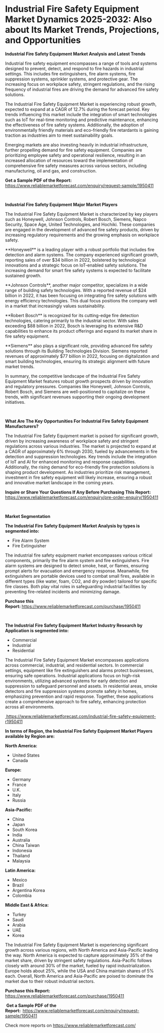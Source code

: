 <p><h1>Industrial Fire Safety Equipment Market Dynamics 2025-2032: Also about Its Market Trends, Projections, and Opportunities</h1></p><p><strong>Industrial Fire Safety Equipment Market Analysis and Latest Trends</strong></p>
<p><p>Industrial fire safety equipment encompasses a range of tools and systems designed to prevent, detect, and respond to fire hazards in industrial settings. This includes fire extinguishers, fire alarm systems, fire suppression systems, sprinkler systems, and protective gear. The increasing focus on workplace safety, stringent regulations, and the rising frequency of industrial fires are driving the demand for advanced fire safety solutions.</p><p>The Industrial Fire Safety Equipment Market is experiencing robust growth, expected to expand at a CAGR of 12.7% during the forecast period. Key trends influencing this market include the integration of smart technologies such as IoT for real-time monitoring and predictive maintenance, enhancing the effectiveness of fire safety systems. Additionally, the adoption of environmentally friendly materials and eco-friendly fire retardants is gaining traction as industries aim to meet sustainability goals. </p><p>Emerging markets are also investing heavily in industrial infrastructure, further propelling demand for fire safety equipment. Companies are prioritizing employee safety and operational resilience, resulting in an increased allocation of resources toward the implementation of comprehensive fire safety measures across various sectors, including manufacturing, oil and gas, and construction.</p></p>
<p><strong>Get a Sample PDF of the Report:&nbsp;</strong> <a href="https://www.reliablemarketforecast.com/enquiry/request-sample/1950411?utm_campaign=3491&utm_medium=2&utm_source=Github&utm_content=ia&utm_term=10042025&utm_id=industrial-fire-safety-equipment">https://www.reliablemarketforecast.com/enquiry/request-sample/1950411</a></p>
<p>&nbsp;</p>
<p><strong>Industrial Fire Safety Equipment Major Market Players</strong></p>
<p><p>The Industrial Fire Safety Equipment Market is characterized by key players such as Honeywell, Johnson Controls, Robert Bosch, Siemens, Napco Security, Space Age, United Technologies, and Hochiki. These companies are engaged in the development of advanced fire safety products, driven by increasing regulatory requirements and the growing emphasis on workplace safety.</p><p>**Honeywell** is a leading player with a robust portfolio that includes fire detection and alarm systems. The company experienced significant growth, reporting sales of over $34 billion in 2022, bolstered by technological innovations and a strategic focus on IoT-enabled safety solutions. The increasing demand for smart fire safety systems is expected to facilitate sustained growth.</p><p>**Johnson Controls**, another major competitor, specializes in a wide range of building safety technologies. With a reported revenue of $24 billion in 2022, it has been focusing on integrating fire safety solutions with energy efficiency technologies. This dual focus positions the company well in a market that increasingly values sustainability.</p><p>**Robert Bosch** is recognized for its cutting-edge fire detection technologies, catering primarily to the industrial sector. With sales exceeding $88 billion in 2022, Bosch is leveraging its extensive R&D capabilities to enhance its product offerings and expand its market share in fire safety equipment.</p><p>**Siemens** also plays a significant role, providing advanced fire safety solutions through its Building Technologies Division. Siemens reported revenues of approximately $77 billion in 2022, focusing on digitalization and smart building technologies, ensuring its strategic alignment with future market trends.</p><p>In summary, the competitive landscape of the Industrial Fire Safety Equipment Market features robust growth prospects driven by innovation and regulatory pressures. Companies like Honeywell, Johnson Controls, Robert Bosch, and Siemens are well-positioned to capitalize on these trends, with significant revenues supporting their ongoing development initiatives.</p></p>
<p>&nbsp;</p>
<p><strong>What Are The Key Opportunities For Industrial Fire Safety Equipment Manufacturers?</strong></p>
<p><p>The Industrial Fire Safety Equipment market is poised for significant growth, driven by increasing awareness of workplace safety and stringent regulations across various industries. The market is projected to expand at a CAGR of approximately 6% through 2030, fueled by advancements in fire detection and suppression technologies. Key trends include the integration of IoT and AI for enhanced monitoring and response capabilities. Additionally, the rising demand for eco-friendly fire protection solutions is shaping product development. As industries prioritize risk management, investment in fire safety equipment will likely increase, ensuring a robust and innovative market landscape in the coming years.</p></p>
<p><strong>Inquire or Share Your Questions If Any Before Purchasing This Report:</strong> <a href="https://www.reliablemarketforecast.com/enquiry/pre-order-enquiry/1950411?utm_campaign=3491&utm_medium=2&utm_source=Github&utm_content=ia&utm_term=10042025&utm_id=industrial-fire-safety-equipment">https://www.reliablemarketforecast.com/enquiry/pre-order-enquiry/1950411</a></p>
<p>&nbsp;</p>
<p><strong>Market Segmentation</strong></p>
<p><strong>The Industrial Fire Safety Equipment Market Analysis by types is segmented into:</strong></p>
<p><ul><li>Fire Alarm System</li><li>Fire Extinguisher</li></ul></p>
<p><p>The industrial fire safety equipment market encompasses various critical components, primarily the fire alarm system and fire extinguishers. Fire alarm systems are designed to detect smoke, heat, or flames, ensuring prompt alerts for evacuation and emergency response. Meanwhile, fire extinguishers are portable devices used to combat small fires, available in different types (like water, foam, CO2, and dry powder) tailored for specific fire classes. Both play vital roles in safeguarding industrial facilities by preventing fire-related incidents and minimizing damage.</p></p>
<p><strong>Purchase this Report:&nbsp;</strong><a href="https://www.reliablemarketforecast.com/purchase/1950411?utm_campaign=3491&utm_medium=2&utm_source=Github&utm_content=ia&utm_term=10042025&utm_id=industrial-fire-safety-equipment">https://www.reliablemarketforecast.com/purchase/1950411</a></p>
<p>&nbsp;</p>
<p><strong>The Industrial Fire Safety Equipment Market Industry Research by Application is segmented into:</strong></p>
<p><ul><li>Commercial</li><li>Industrial</li><li>Residential</li></ul></p>
<p><p>The Industrial Fire Safety Equipment Market encompasses applications across commercial, industrial, and residential sectors. In commercial settings, equipment like fire extinguishers and alarms protect businesses, ensuring safe operations. Industrial applications focus on high-risk environments, utilizing advanced systems for early detection and suppression to safeguard personnel and assets. In residential areas, smoke detectors and fire suppression systems promote safety in homes, emphasizing prevention and rapid response. Together, these applications create a comprehensive approach to fire safety, enhancing protection across all environments.</p></p>
<p><a href="https://www.reliablemarketforecast.com/industrial-fire-safety-equipment-r1950411?utm_campaign=3491&utm_medium=2&utm_source=Github&utm_content=ia&utm_term=10042025&utm_id=industrial-fire-safety-equipment">&nbsp;https://www.reliablemarketforecast.com/industrial-fire-safety-equipment-r1950411</a></p>
<p><strong>In terms of Region, the Industrial Fire Safety Equipment Market Players available by Region are:</strong></p>
<p>
    <p> <strong> North America: </strong>
        <ul>
            <li>United States</li>
            <li>Canada</li>
        </ul>
        </p> 
    <p> <strong> Europe: </strong>
        <ul>
            <li>Germany</li>
            <li>France</li>
            <li>U.K.</li>
            <li>Italy</li>
            <li>Russia</li>
        </ul>
        </p> 
    <p> <strong> Asia-Pacific: </strong>
        <ul>
            <li>China</li>
            <li>Japan</li>
            <li>South Korea</li>
            <li>India</li>
            <li>Australia</li>
            <li>China Taiwan</li>
            <li>Indonesia</li>
            <li>Thailand</li>
            <li>Malaysia</li>
        </ul>
        </p> 
    <p> <strong> Latin America: </strong>
        <ul>
            <li>Mexico</li>
            <li>Brazil</li>
            <li>Argentina Korea</li>
            <li>Colombia</li>
        </ul>
        </p> 
    <p> <strong> Middle East & Africa: </strong>
        <ul>
            <li>Turkey</li>
            <li>Saudi</li>
            <li>Arabia</li>
            <li>UAE</li>
            <li>Korea</li>
        </ul>
    </p>
    </p>
<p><p>The Industrial Fire Safety Equipment Market is experiencing significant growth across various regions, with North America and Asia-Pacific leading the way. North America is expected to capture approximately 35% of the market share, driven by stringent safety regulations. Asia-Pacific follows closely with around 30% of the market, fueled by rapid industrialization. Europe holds about 25%, while the USA and China maintain shares of 5% each. Overall, North America and Asia-Pacific are poised to dominate the market due to their robust industrial sectors.</p></p>
<p><strong>Purchase this Report: </strong><a href="https://www.reliablemarketforecast.com/purchase/1950411?utm_campaign=3491&utm_medium=2&utm_source=Github&utm_content=ia&utm_term=10042025&utm_id=industrial-fire-safety-equipment">https://www.reliablemarketforecast.com/purchase/1950411</a></p>
<p>&nbsp;<strong>Get a Sample PDF of the Report:&nbsp;&nbsp;</strong><a href="https://www.reliablemarketforecast.com/enquiry/request-sample/1950411?utm_campaign=3491&utm_medium=2&utm_source=Github&utm_content=ia&utm_term=10042025&utm_id=industrial-fire-safety-equipment">https://www.reliablemarketforecast.com/enquiry/request-sample/1950411</a></p>
<p><strong></strong></p>
<p>Check more reports on <a href="https://www.reliablemarketforecast.com/?utm_campaign=3491&utm_medium=2&utm_source=Github&utm_content=ia&utm_term=10042025&utm_id=industrial-fire-safety-equipment">https://www.reliablemarketforecast.com/</a></p>